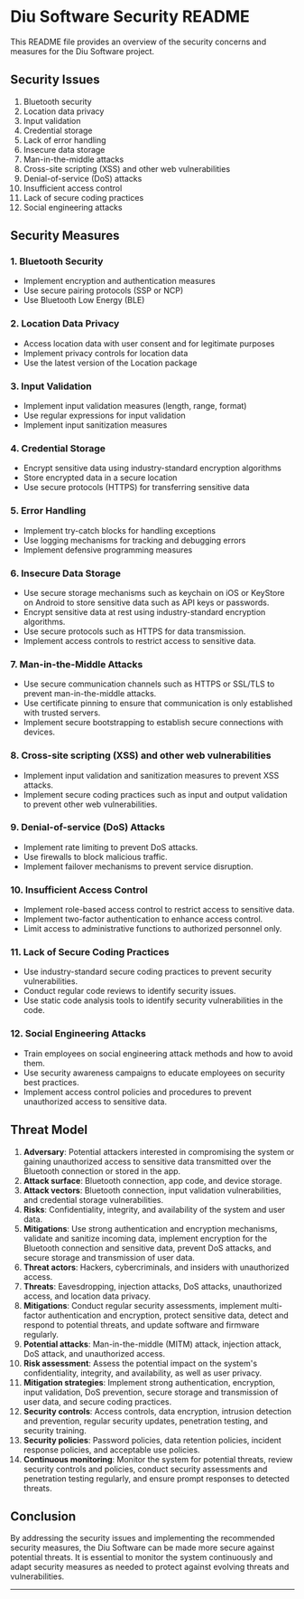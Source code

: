 # Diu Software Security README

This README file provides an overview of the security concerns and measures for the Diu Software project.

## Security Issues

1. Bluetooth security
2. Location data privacy
3. Input validation
4. Credential storage
5. Lack of error handling
6. Insecure data storage
7. Man-in-the-middle attacks
8. Cross-site scripting (XSS) and other web vulnerabilities
9. Denial-of-service (DoS) attacks
10. Insufficient access control
11. Lack of secure coding practices
12. Social engineering attacks

## Security Measures

### 1. Bluetooth Security

- Implement encryption and authentication measures
- Use secure pairing protocols (SSP or NCP)
- Use Bluetooth Low Energy (BLE)

### 2. Location Data Privacy

- Access location data with user consent and for legitimate purposes
- Implement privacy controls for location data
- Use the latest version of the Location package

### 3. Input Validation

- Implement input validation measures (length, range, format)
- Use regular expressions for input validation
- Implement input sanitization measures

### 4. Credential Storage

- Encrypt sensitive data using industry-standard encryption algorithms
- Store encrypted data in a secure location
- Use secure protocols (HTTPS) for transferring sensitive data

### 5. Error Handling

- Implement try-catch blocks for handling exceptions
- Use logging mechanisms for tracking and debugging errors
- Implement defensive programming measures

### 6. Insecure Data Storage

- Use secure storage mechanisms such as keychain on iOS or KeyStore on Android to store sensitive data such as API keys or passwords.
- Encrypt sensitive data at rest using industry-standard encryption algorithms.
- Use secure protocols such as HTTPS for data transmission.
- Implement access controls to restrict access to sensitive data.

### 7. Man-in-the-Middle Attacks

- Use secure communication channels such as HTTPS or SSL/TLS to prevent man-in-the-middle attacks.
- Use certificate pinning to ensure that communication is only established with trusted servers.
- Implement secure bootstrapping to establish secure connections with devices.

### 8. Cross-site scripting (XSS) and other web vulnerabilities

- Implement input validation and sanitization measures to prevent XSS attacks.
- Implement secure coding practices such as input and output validation to prevent other web vulnerabilities.

### 9. Denial-of-service (DoS) Attacks

- Implement rate limiting to prevent DoS attacks.
- Use firewalls to block malicious traffic.
- Implement failover mechanisms to prevent service disruption.

### 10. Insufficient Access Control

- Implement role-based access control to restrict access to sensitive data.
- Implement two-factor authentication to enhance access control.
- Limit access to administrative functions to authorized personnel only.

### 11. Lack of Secure Coding Practices

- Use industry-standard secure coding practices to prevent security vulnerabilities.
- Conduct regular code reviews to identify security issues.
- Use static code analysis tools to identify security vulnerabilities in the code.

### 12. Social Engineering Attacks

- Train employees on social engineering attack methods and how to avoid them.
- Use security awareness campaigns to educate employees on security best practices.
- Implement access control policies and procedures to prevent unauthorized access to sensitive data.

## Threat Model

1. **Adversary**: Potential attackers interested in compromising the system or gaining unauthorized access to sensitive data transmitted over the Bluetooth connection or stored in the app.
2. **Attack surface**: Bluetooth connection, app code, and device storage.
3. **Attack vectors**: Bluetooth connection, input validation vulnerabilities, and credential storage vulnerabilities.
4. **Risks**: Confidentiality, integrity, and availability of the system and user data.
5. **Mitigations**: Use strong authentication and encryption mechanisms, validate and sanitize incoming data, implement encryption for the Bluetooth connection and sensitive data, prevent DoS attacks, and secure storage and transmission of user data.
6. **Threat actors**: Hackers, cybercriminals, and insiders with unauthorized access.
7. **Threats**: Eavesdropping, injection attacks, DoS attacks, unauthorized access, and location data privacy.
8. **Mitigations**: Conduct regular security assessments, implement multi-factor authentication and encryption, protect sensitive data, detect and respond to potential threats, and update software and firmware regularly.
9. **Potential attacks**: Man-in-the-middle (MITM) attack, injection attack, DoS attack, and unauthorized access.
10. **Risk assessment**: Assess the potential impact on the system's confidentiality, integrity, and availability, as well as user privacy.
11. **Mitigation strategies**: Implement strong authentication, encryption, input validation, DoS prevention, secure storage and transmission of user data, and secure coding practices.
12. **Security controls**: Access controls, data encryption, intrusion detection and prevention, regular security updates, penetration testing, and security training.
13. **Security policies**: Password policies, data retention policies, incident response policies, and acceptable use policies.
14. **Continuous monitoring**: Monitor the system for potential threats, review security controls and policies, conduct security assessments and penetration testing regularly, and ensure prompt responses to detected threats.

## Conclusion

By addressing the security issues and implementing the recommended security measures, the Diu Software can be made more secure against potential threats. It is essential to monitor the system continuously and adapt security measures as needed to protect against evolving threats and vulnerabilities.

---
